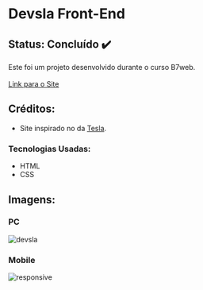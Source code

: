 # Devsla Front-End
 
## Status: Concluído ✔️

Este foi um projeto desenvolvido durante o curso B7web.<br><br>
[Link para o Site](https://arthuralbuquerquem.github.io/devsla-front-end/)

## Créditos:

- Site inspirado no da [Tesla](https://www.tesla.com/).

### Tecnologias Usadas:

- HTML
- CSS

## Imagens:

### PC
![devsla](https://user-images.githubusercontent.com/89046894/137648233-a5d972b6-0d4a-4c32-8072-0d3338f2c49b.png)


### Mobile
![responsive](https://user-images.githubusercontent.com/89046894/137648249-0d848e73-5aa9-46e5-88f8-df8bc22740f1.png)


